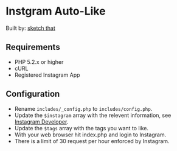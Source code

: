 # Instgram Auto-Like
Built by:   [sketch that](http://sketchthat.com)

## Requirements

- PHP 5.2.x or higher
- cURL
- Registered Instagram App

## Configuration

- Rename `includes/_config.php` to `includes/config.php`.
- Update the `$instagram` array with the relevent information, see [Instagram Developer](http://developers.instagram.com/).
- Update the `$tags` array with the tags you want to like.
- With your web browser hit index.php and login to Instagram.
- There is a limit of 30 request per hour enforced by Instagram.
